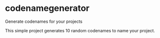 # codenamegenerator
Generate codenames for your projects  

This simple project generates 10 random codenames to name your project.
